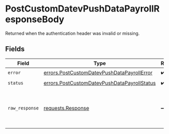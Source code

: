 # PostCustomDatevPushDataPayrollResponseBody

Returned when the authentication header was invalid or missing.


## Fields

| Field                                                                                                      | Type                                                                                                       | Required                                                                                                   | Description                                                                                                |
| ---------------------------------------------------------------------------------------------------------- | ---------------------------------------------------------------------------------------------------------- | ---------------------------------------------------------------------------------------------------------- | ---------------------------------------------------------------------------------------------------------- |
| `error`                                                                                                    | [errors.PostCustomDatevPushDataPayrollError](../../models/errors/postcustomdatevpushdatapayrollerror.md)   | :heavy_check_mark:                                                                                         | N/A                                                                                                        |
| `status`                                                                                                   | [errors.PostCustomDatevPushDataPayrollStatus](../../models/errors/postcustomdatevpushdatapayrollstatus.md) | :heavy_check_mark:                                                                                         | N/A                                                                                                        |
| `raw_response`                                                                                             | [requests.Response](https://requests.readthedocs.io/en/latest/api/#requests.Response)                      | :heavy_minus_sign:                                                                                         | Raw HTTP response; suitable for custom response parsing                                                    |
